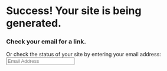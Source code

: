 # Success! Your site is being generated.

### Check your email for a link.

Or check the status of your site by entering your email address:
<input type="text" placeholder="Email Address">
